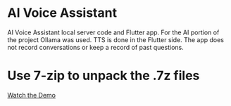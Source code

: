 # AI Voice Assistant

AI Voice Assistant local server code and Flutter app. For the AI portion of the project Ollama was used. TTS is done in the Flutter side. The app does not record conversations or keep a record of past questions.

# Use 7-zip to unpack the .7z files

[Watch the Demo](https://github.com/PopleZoo/AI-server-code-and-flutter-app/raw/main/Demo.mp4)
